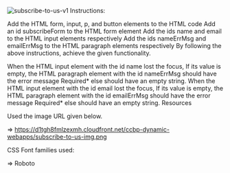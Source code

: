 ![subscribe-to-us-v1](https://github.com/siliveru20/subscribeToUs/assets/169658673/0e99d6f7-be9d-44f9-a0bd-b6961ab01b17)
Instructions:

Add the HTML form, input, p, and button elements to the HTML code
Add an id subscribeForm to the HTML form element
Add the ids name and email to the HTML input elements respectively
Add the ids nameErrMsg and emailErrMsg to the HTML paragraph elements respectively
By following the above instructions, achieve the given functionality.

When the HTML input element with the id name lost the focus,
If its value is empty, the HTML paragraph element with the id nameErrMsg should have the error message Required* else should have an empty string.
When the HTML input element with the id email lost the focus,
If its value is empty, the HTML paragraph element with the id emailErrMsg should have the error message Required* else should have an empty string.
Resources

Used the image URL given below.

=>  https://d1tgh8fmlzexmh.cloudfront.net/ccbp-dynamic-webapps/subscribe-to-us-img.png

CSS Font families used:

=>  Roboto
